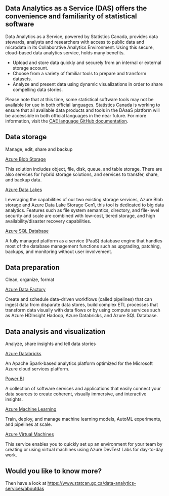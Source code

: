 ## Data Analytics as a Service (DAS) offers the convenience and familiarity of statistical software
Data Analytics as a Service, powered by Statistics Canada, provides data stewards, analysts and researchers with access to public data and microdata in its Collaborative Analytics Environment. Using this secure, cloud-based data analytics service, holds many benefits.
- Upload and store data quickly and securely from an internal or external storage account.
- Choose from a variety of familiar tools to prepare and transform datasets.
- Analyze and present data using dynamic visualizations in order to share compelling data stories.

Please note that at this time, some statistical software tools may not be available for use in both official languages. Statistics Canada is working to ensure that all available data products and tools in the DAaaS platform will be accessible in both official languages in the near future. For more information, visit the [CAE language GitHub documentation](https://statcan.github.io/cae-eac/en/Language/).


## Data storage
Manage, edit, share and backup

[Azure Blob Storage](AzureStorage.md)

This solution includes object, file, disk, queue, and table storage. There are also services for hybrid storage solutions, and services to transfer, share, and backup data.

[Azure Data Lakes](AzureStorage.md)

Leveraging the capabilities of our two existing storage services, Azure Blob storage and Azure Data Lake Storage Gen1, this tool is dedicated to big data analytics. Features such as file system semantics, directory, and file-level security and scale are combined with low-cost, tiered storage, and high availability/disaster recovery capabilities.

[Azure SQL Database](AzureSQL.md)

A fully managed platform as a service (PaaS) database engine that handles most of the database management functions such as upgrading, patching, backups, and monitoring without user involvement.

## Data preparation
Clean, organize, format

[Azure Data Factory](DataFactory.md)

Create and schedule data-driven workflows (called pipelines) that can ingest data from disparate data stores, build complex ETL processes that transform data visually with data flows or by using compute services such as Azure HDInsight Hadoop, Azure Databricks, and Azure SQL Database.

## Data analysis and visualization
Analyze, share insights and tell data stories

[Azure Databricks](DataBricks.md)

An Apache Spark-based analytics platform optimized for the Microsoft Azure cloud services platform.

[Power BI](https://app.powerbi.com/home)

A collection of software services and applications that easily connect your data sources to create coherent, visually immersive, and interactive insights.

[Azure Machine Learning](AzureML.md)

Train, deploy, and manage machine learning models, AutoML experiments, and pipelines at scale.

[Azure Virtual Machines](VirtualMachines.md)

This service enables you to quickly set up an environment for your team by creating or using virtual machines using Azure DevTest Labs for day-to-day work.

## Would you like to know more?

Then have a look at https://www.statcan.gc.ca/data-analytics-services/aboutdas 
